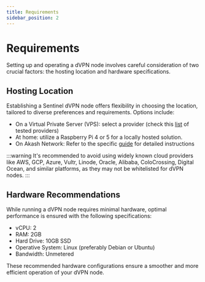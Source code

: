 ```yaml
---
title: Requirements
sidebar_position: 2
---
```


# Requirements

Setting up and operating a dVPN node involves careful consideration of two crucial factors: the hosting location and hardware specifications.

## Hosting Location

Establishing a Sentinel dVPN node offers flexibility in choosing the location, tailored to diverse preferences and requirements. Options include:
- On a Virtual Private Server (VPS): select a provider (check this [list](https://cryptpad.fr/sheet/#/2/sheet/edit/5Exc+RslM-bhp301wGl6i0Ui/) of tested providers)
- At home: utilize a Raspberry Pi 4 or 5 for a locally hosted solution.
- On Akash Network: Refer to the specific [guide](/node-setup/akash) for detailed instructions

:::warning
It's recommended to avoid using widely known cloud providers like AWS, GCP, Azure, Vultr, Linode, Oracle, Alibaba, ColoCrossing, Digital Ocean, and similar platforms, as they may not be whitelisted for dVPN nodes.
:::

## Hardware Recommendations

While running a dVPN node requires minimal hardware, optimal performance is ensured with the following specifications:
- vCPU: 2
- RAM: 2GB
- Hard Drive: 10GB SSD
- Operative System: Linux (preferably Debian or Ubuntu)
- Bandwidth: Unmetered

These recommended hardware configurations ensure a smoother and more efficient operation of your dVPN node.